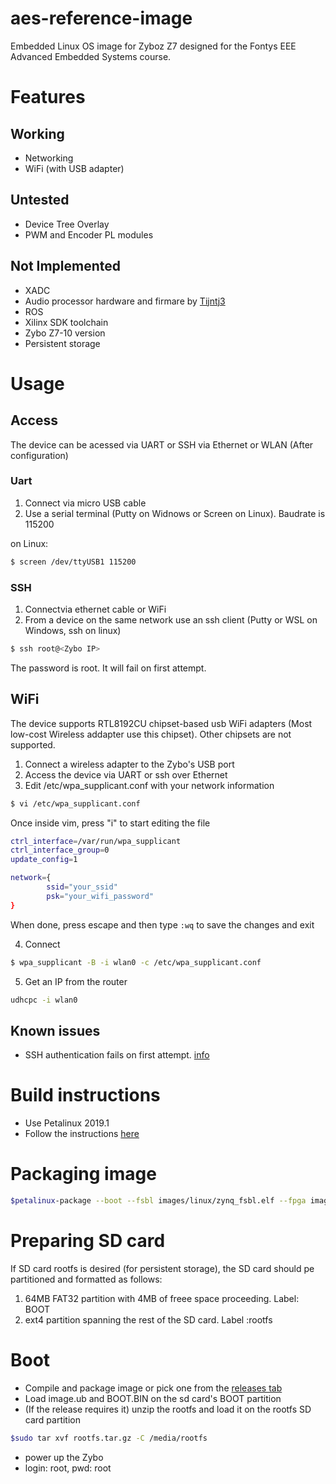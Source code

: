 # aes-reference-image
Embedded Linux OS image for Zyboz Z7 designed for the Fontys EEE Advanced Embedded Systems course.


# Features
## Working
* Networking
* WiFi (with USB adapter)

## Untested
* Device Tree Overlay
* PWM and Encoder PL modules

## Not Implemented 
* XADC
* Audio processor hardware and firmare by [Tijntj3](https://github.com/Tijntj3/Zybo-Z7_Audiomonitor)
* ROS
* Xilinx SDK toolchain
* Zybo Z7-10 version
* Persistent storage

# Usage
## Access
The device can be acessed via UART or SSH via Ethernet or WLAN (After configuration)
### Uart
1. Connect via micro USB cable
2. Use a serial terminal (Putty on Widnows or Screen on Linux). Baudrate is 115200

on Linux:
```bash
$ screen /dev/ttyUSB1 115200
```

### SSH
1. Connectvia ethernet cable or WiFi
2. From a device on the same network use an ssh client (Putty or WSL on Windows, ssh on linux)

```bash
$ ssh root@<Zybo IP>
```
The password is root. It will fail on first attempt.

## WiFi
The device supports RTL8192CU chipset-based usb WiFi adapters (Most low-cost Wireless addapter use this chipset). Other chipsets are not supported.

1. Connect a wireless adapter to the Zybo's USB port
2. Access the device via UART or ssh over Ethernet
3. Edit /etc/wpa_supplicant.conf with your network information
```bash
$ vi /etc/wpa_supplicant.conf
```
Once inside vim, press "i" to start editing the file

```bash
ctrl_interface=/var/run/wpa_supplicant
ctrl_interface_group=0
update_config=1

network={
        ssid="your_ssid"
        psk="your_wifi_password"
}
```

When done, press escape and then type ```:wq``` to save the changes and exit

4. Connect
```bash
$ wpa_supplicant -B -i wlan0 -c /etc/wpa_supplicant.conf
```
5. Get an IP from the router
```bash
udhcpc -i wlan0
```

## Known issues 
* SSH authentication fails on first attempt. [info](https://forums.xilinx.com/t5/Embedded-Linux/First-Password-Attempt-Fails/td-p/985191)

# Build instructions
* Use Petalinux 2019.1 
* Follow the instructions [here](https://www.xilinx.com/support/documentation/sw_manuals/xilinx2019_1/ug1144-petalinux-tools-reference-guide.pdf)

# Packaging image
```bash
$petalinux-package --boot --fsbl images/linux/zynq_fsbl.elf --fpga images/linux/system.bit --u-boot --force
```
# Preparing SD card
If SD card rootfs is desired (for persistent storage), the SD card should pe partitioned and formatted as follows:
1. 64MB FAT32 partition with 4MB of freee space proceeding. Label: BOOT
2. ext4 partition spanning the rest of the SD card. Label :rootfs

# Boot
* Compile and package image or pick one from the [releases tab](https://github.com/eduardcazacu/aes-reference-image/releases)
* Load image.ub and BOOT.BIN on the sd card's BOOT partition
* (If the release requires it) unzip the rootfs and load it on the rootfs SD card partition
```bash
$sudo tar xvf rootfs.tar.gz -C /media/rootfs
```
* power up the Zybo
* login: root, pwd: root
